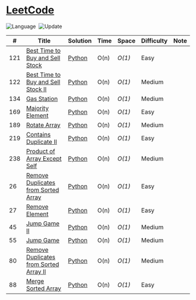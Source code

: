 # [LeetCode](https://leetcode.com/problemset/all/)

![Language](https://img.shields.io/badge/language-Python%20%2F%20Modern%20C++-orange.svg)&nbsp;
![Update](https://img.shields.io/badge/update-weekly-green.svg)&nbsp;

|  #  | Title           | Solution       | Time   | Space  | Difficulty | Note |
|------|-----------------|----------------|--------|---------|------------|------|
| 121 | [Best Time to Buy and Sell Stock](https://leetcode.com/problems/best-time-to-buy-and-sell-stock/?envType=study-plan-v2&envId=top-interview-150) | [Python](./Top%20Interview%20150/121_Best_Time_to_Buy_and_Sell_Stock.py) | O(n) | _O(1)_ | Easy |  |
| 122 | [Best Time to Buy and Sell Stock II](https://leetcode.com/problems/best-time-to-buy-and-sell-stock-ii/?envType=study-plan-v2&envId=top-interview-150) | [Python](./Top%20Interview%20150/122_Best_Time_to_Buy_and_Sell_Stock_II.py) | O(n) | _O(1)_ | Medium |  |
| 134 | [Gas Station](https://leetcode.com/problems/gas-station/?envType=study-plan-v2&envId=top-interview-150) | [Python](./Top%20Interview%20150/134_Gas_Station.py) | O(n) | _O(1)_ | Medium |  |
| 169 | [Majority Element](https://leetcode.com/problems/majority-element/?envType=study-plan-v2&envId=top-interview-150) | [Python](./Top%20Interview%20150/169_Majority_Element.py) | O(n) | _O(1)_ | Easy |  |
| 189 | [Rotate Array](https://leetcode.com/problems/rotate-array/?envType=study-plan-v2&envId=top-interview-150) | [Python](./Top%20Interview%20150/189_Rotate_Array.py) | O(n) | _O(1)_ | Medium |  |
| 219 | [Contains Duplicate II](https://leetcode.com/problems/contains-duplicate-ii/?envType=study-plan-v2&envId=top-interview-150) | [Python](./Top%20Interview%20150/219_Contains_Duplicate_II.py) | O(n) | _O(1)_ | Easy |  |
| 238 | [Product of Array Except Self](https://leetcode.com/problems/product-of-array-except-self/?envType=study-plan-v2&envId=top-interview-150) | [Python](./Top%20Interview%20150/238_Product_of_Array_Except_Self.py) | O(n) | _O(1)_ | Medium |  |
| 26 | [Remove Duplicates from Sorted Array](https://leetcode.com/problems/remove-duplicates-from-sorted-array/?envType=study-plan-v2&envId=top-interview-150) | [Python](./Top%20Interview%20150/26_Remove_Duplicates_from_Sorted_Array.py) | O(n) | _O(1)_ | Easy |  |
| 27 | [Remove Element](https://leetcode.com/problems/remove-element/?envType=study-plan-v2&envId=top-interview-150) | [Python](./Top%20Interview%20150/27_Remove_Element.py) | O(n) | _O(1)_ | Easy |  |
| 45 | [Jump Game II](https://leetcode.com/problems/jump-game-ii/?envType=study-plan-v2&envId=top-interview-150) | [Python](./Top%20Interview%20150/45_Jump_Game_II.py) | O(n) | _O(1)_ | Medium |  |
| 55 | [Jump Game](https://leetcode.com/problems/jump-game/?envType=study-plan-v2&envId=top-interview-150) | [Python](./Top%20Interview%20150/55_Jump_Game.py) | O(n) | _O(1)_ | Medium |  |
| 80 | [Remove Duplicates from Sorted Array II](https://leetcode.com/problems/remove-duplicates-from-sorted-array-ii/?envType=study-plan-v2&envId=top-interview-150) | [Python](./Top%20Interview%20150/80_Remove_Duplicates_from_Sorted_Array_II.py) | O(n) | _O(1)_ | Medium |  |
| 88 | [Merge Sorted Array](https://leetcode.com/problems/merge-sorted-array/?envType=study-plan-v2&envId=top-interview-150) | [Python](./Top%20Interview%20150/88_Merge_Sorted_Array.py) | O(n) | _O(1)_ | Easy |  |
